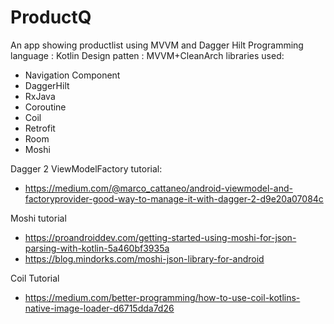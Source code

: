 # ProductQ
An app showing productlist using MVVM and Dagger Hilt
Programming language : Kotlin
Design patten : MVVM+CleanArch
libraries used:
 - Navigation Component
 - DaggerHilt
 - RxJava
 - Coroutine
 - Coil
 - Retrofit
 - Room
 - Moshi

 Dagger 2 ViewModelFactory tutorial:
 - https://medium.com/@marco_cattaneo/android-viewmodel-and-factoryprovider-good-way-to-manage-it-with-dagger-2-d9e20a07084c

 Moshi tutorial
  - https://proandroiddev.com/getting-started-using-moshi-for-json-parsing-with-kotlin-5a460bf3935a
  - https://blog.mindorks.com/moshi-json-library-for-android

  Coil Tutorial
  - https://medium.com/better-programming/how-to-use-coil-kotlins-native-image-loader-d6715dda7d26
